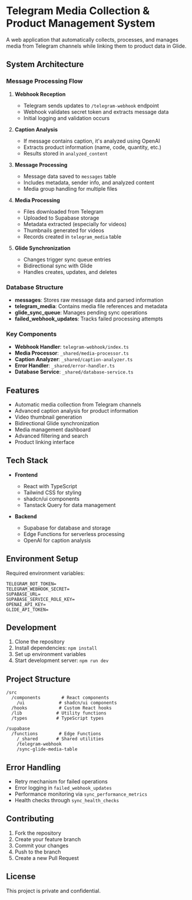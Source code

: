 # Telegram Media Collection & Product Management System

A web application that automatically collects, processes, and manages media from Telegram channels while linking them to product data in Glide.

## System Architecture

### Message Processing Flow

1. **Webhook Reception**
   - Telegram sends updates to `/telegram-webhook` endpoint
   - Webhook validates secret token and extracts message data
   - Initial logging and validation occurs

2. **Caption Analysis**
   - If message contains caption, it's analyzed using OpenAI
   - Extracts product information (name, code, quantity, etc.)
   - Results stored in `analyzed_content`

3. **Message Processing**
   - Message data saved to `messages` table
   - Includes metadata, sender info, and analyzed content
   - Media group handling for multiple files

4. **Media Processing**
   - Files downloaded from Telegram
   - Uploaded to Supabase storage
   - Metadata extracted (especially for videos)
   - Thumbnails generated for videos
   - Records created in `telegram_media` table

5. **Glide Synchronization**
   - Changes trigger sync queue entries
   - Bidirectional sync with Glide
   - Handles creates, updates, and deletes

### Database Structure

- **messages**: Stores raw message data and parsed information
- **telegram_media**: Contains media file references and metadata
- **glide_sync_queue**: Manages pending sync operations
- **failed_webhook_updates**: Tracks failed processing attempts

### Key Components

- **Webhook Handler**: `telegram-webhook/index.ts`
- **Media Processor**: `_shared/media-processor.ts`
- **Caption Analyzer**: `_shared/caption-analyzer.ts`
- **Error Handler**: `_shared/error-handler.ts`
- **Database Service**: `_shared/database-service.ts`

## Features

- Automatic media collection from Telegram channels
- Advanced caption analysis for product information
- Video thumbnail generation
- Bidirectional Glide synchronization
- Media management dashboard
- Advanced filtering and search
- Product linking interface

## Tech Stack

- **Frontend**
  - React with TypeScript
  - Tailwind CSS for styling
  - shadcn/ui components
  - Tanstack Query for data management

- **Backend**
  - Supabase for database and storage
  - Edge Functions for serverless processing
  - OpenAI for caption analysis

## Environment Setup

Required environment variables:
```
TELEGRAM_BOT_TOKEN=
TELEGRAM_WEBHOOK_SECRET=
SUPABASE_URL=
SUPABASE_SERVICE_ROLE_KEY=
OPENAI_API_KEY=
GLIDE_API_TOKEN=
```

## Development

1. Clone the repository
2. Install dependencies: `npm install`
3. Set up environment variables
4. Start development server: `npm run dev`

## Project Structure

```
/src
  /components        # React components
    /ui             # shadcn/ui components
  /hooks            # Custom React hooks
  /lib             # Utility functions
  /types           # TypeScript types

/supabase
  /functions        # Edge Functions
    /_shared       # Shared utilities
    /telegram-webhook
    /sync-glide-media-table
```

## Error Handling

- Retry mechanism for failed operations
- Error logging in `failed_webhook_updates`
- Performance monitoring via `sync_performance_metrics`
- Health checks through `sync_health_checks`

## Contributing

1. Fork the repository
2. Create your feature branch
3. Commit your changes
4. Push to the branch
5. Create a new Pull Request

## License

This project is private and confidential.